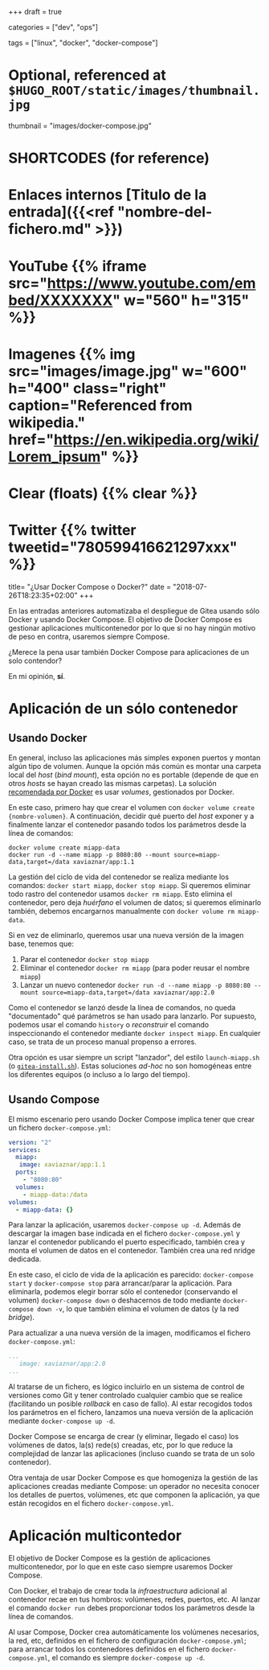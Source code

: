 +++
draft = true

categories = ["dev", "ops"]

tags = ["linux", "docker", "docker-compose"]

# Optional, referenced at `$HUGO_ROOT/static/images/thumbnail.jpg`
thumbnail = "images/docker-compose.jpg"

# SHORTCODES (for reference)

# Enlaces internos [Titulo de la entrada]({{<ref "nombre-del-fichero.md" >}})

# YouTube {{% iframe src="https://www.youtube.com/embed/XXXXXXX" w="560" h="315" %}}
# Imagenes {{% img src="images/image.jpg" w="600" h="400" class="right" caption="Referenced from wikipedia." href="https://en.wikipedia.org/wiki/Lorem_ipsum" %}}
# Clear (floats) {{% clear %}}
# Twitter {{% twitter tweetid="780599416621297xxx" %}}

title=  "¿Usar Docker Compose o Docker?"
date = "2018-07-26T18:23:35+02:00"
+++

En las entradas anteriores automatizaba el despliegue de Gitea usando sólo Docker y usando Docker Compose. El objetivo de Docker Compose es gestionar aplicaciones multicontenedor por lo que si no hay ningún motivo de peso en contra, usaremos siempre Compose.

¿Merece la pena usar también Docker Compose para aplicaciones de un solo contendor?

<!--more-->

En mi opinión, **sí**.

# Aplicación de un sólo contenedor

## Usando Docker

En general, incluso las aplicaciones más simples exponen puertos y montan algún tipo de volumen. Aunque la opción más común es montar una carpeta local del _host_ (_bind mount_), esta opción no es portable (depende de que en otros _hosts_ se hayan creado las mismas carpetas). La solución [recomendada por Docker](https://docs.docker.com/storage/volumes/) es usar _volumes_, gestionados por Docker.

En este caso, primero hay que crear el volumen con `docker volume create {nombre-volumen}`. A continuación, decidir qué puerto del _host_ exponer y a finalmente lanzar el contenedor pasando todos los parámetros desde la línea de comandos:

```shell
docker volume create miapp-data
docker run -d --name miapp -p 8080:80 --mount source=miapp-data,target=/data xaviaznar/app:1.1
```

La gestión del ciclo de vida del contenedor se realiza mediante los comandos: `docker start miapp`, `docker stop miapp`. Si queremos eliminar todo rastro del contenedor usamos `docker rm miapp`. Esto elimina el contenedor, pero deja _huérfano_ el volumen de datos; si queremos eliminarlo también, debemos encargarnos manualmente con `docker volume rm miapp-data`.

Si en vez de eliminarlo, queremos usar una nueva versión de la imagen base, tenemos que:

1. Parar el contenedor `docker stop miapp`
1. Eliminar el contenedor `docker rm miapp` (para poder reusar el nombre `miapp`)
1. Lanzar un nuevo contenedor `docker run -d --name miapp -p 8080:80 --mount source=miapp-data,target=/data xaviaznar/app:2.0`

Como el contenedor se lanzó desde la línea de comandos, no queda "documentado" qué parámetros se han usado para lanzarlo. Por supuesto, podemos usar el comando `history` o _reconstruir_ el comando inspeccionando el contenedor mediante `docker inspect miapp`. En cualquier caso, se trata de un proceso manual propenso a errores.

Otra opción es usar siempre un script "lanzador", del estilo `launch-miapp.sh` (o [`gitea-install.sh`](https://github.com/onthedock/gitea-automation/blob/master/gitea-install.sh)). Estas soluciones _ad-hoc_ no son homogéneas entre los diferentes equipos (o incluso a lo largo del tiempo).

## Usando Compose

El mismo escenario pero usando Docker Compose implica tener que crear un fichero `docker-compose.yml`:

```yaml
version: "2"
services:
  miapp:
   image: xaviaznar/app:1.1
  ports:
    - "8080:80"
  volumes:
    - miapp-data:/data
volumes:
  - miapp-data: {}
```

Para lanzar la aplicación, usaremos `docker-compose up -d`. Además de descargar la imagen base indicada en el fichero `docker-compose.yml` y lanzar el contenedor publicando el puerto especificado, también crea y monta el volumen de datos en el contenedor. También crea una red nridge dedicada.

En este caso, el ciclo de vida de la aplicación es parecido: `docker-compose start` y `docker-compose stop` para arrancar/parar la aplicación. Para eliminarla, podemos elegir borrar sólo el contenedor (conservando el volumen) `docker-compose down` o deshacernos de todo mediante `docker-compose down -v`, lo que también elimina el volumen de datos (y la red _bridge_).

Para actualizar a una nueva versión de la imagen, modificamos el fichero `docker-compose.yml`:

```yaml
...
   image: xaviaznar/app:2.0
...
```

Al tratarse de un fichero, es lógico incluirlo en un sistema de control de versiones como Git y tener controlado cualquier cambio que se realice (facilitando un posible _rollback_ en caso de fallo). Al estar recogidos todos los parámetros en el fichero, lanzamos una nueva versión de la aplicación mediante `docker-compose up -d`.

Docker Compose se encarga de crear (y eliminar, llegado el caso) los volúmenes de datos, la(s) rede(s) creadas, etc, por lo que reduce la complejidad de lanzar las aplicaciones (incluso cuando se trata de un solo contenedor).

Otra ventaja de usar Docker Compose es que homogeniza la gestión de las aplicaciones creadas mediante Compose: un operador no necesita conocer los detalles de puertos, volúmenes, etc que componen la aplicación, ya que están recogidos en el fichero `docker-compose.yml`.  


# Aplicación multicontedor

El objetivo de Docker Compose es la gestión de aplicaciones multicontenedor, por lo que en este caso siempre usaremos Docker Compose.



Con Docker, el trabajo de crear toda la _infraestructura_ adicional al contenedor recae en tus hombros: volúmenes, redes, puertos, etc. Al lanzar el comando `docker run` debes proporcionar todos los parámetros desde la línea de comandos.

Al usar Compose, Docker crea automáticamente los volúmenes necesarios, la red, etc, definidos en el fichero de configuración `docker-compose.yml`; para arrancar todos los contenedores definidos en el fichero `docker-compose.yml`, el comando es siempre `docker-compose up -d`.


